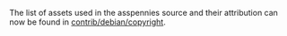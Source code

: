 The list of assets used in the asspennies source and their attribution can now be found in [contrib/debian/copyright](../contrib/debian/copyright).
